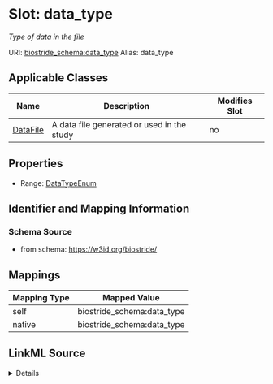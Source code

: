 

# Slot: data_type 


_Type of data in the file_





URI: [biostride_schema:data_type](https://w3id.org/biostride/schema/data_type)
Alias: data_type

<!-- no inheritance hierarchy -->





## Applicable Classes

| Name | Description | Modifies Slot |
| --- | --- | --- |
| [DataFile](DataFile.md) | A data file generated or used in the study |  no  |






## Properties

* Range: [DataTypeEnum](DataTypeEnum.md)




## Identifier and Mapping Information






### Schema Source


* from schema: https://w3id.org/biostride/




## Mappings

| Mapping Type | Mapped Value |
| ---  | ---  |
| self | biostride_schema:data_type |
| native | biostride_schema:data_type |




## LinkML Source

<details>
```yaml
name: data_type
description: Type of data in the file
from_schema: https://w3id.org/biostride/
rank: 1000
alias: data_type
owner: DataFile
domain_of:
- DataFile
range: DataTypeEnum

```
</details>